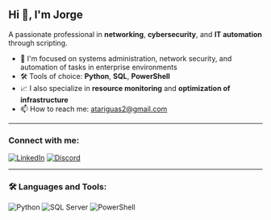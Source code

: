 ## Hi 👋, I'm Jorge

A passionate professional in **networking**, **cybersecurity**, and **IT automation** through scripting.

- 🧠 I'm focused on systems administration, network security, and automation of tasks in enterprise environments  
- 🛠️ Tools of choice: **Python**, **SQL**, **PowerShell**  
- 📈 I also specialize in **resource monitoring** and **optimization of infrastructure**  
- 📫 How to reach me: [atariguas2@gmail.com](mailto:atariguas2@gmail.com)

---

### Connect with me:

[![LinkedIn](https://img.shields.io/badge/LinkedIn-blue?logo=linkedin&style=for-the-badge)](https://www.linkedin.com/in/jorge-garcia-11b554240)
[![Discord](https://img.shields.io/badge/Discord-jlgavale%238879-5865F2?logo=discord&logoColor=white&style=for-the-badge)](https://discordapp.com/users/jlgavale#8879)

---

### 🛠️ Languages and Tools:

![Python](https://img.shields.io/badge/Python-3670A0?style=for-the-badge&logo=python&logoColor=ffdd54)
![SQL Server](https://img.shields.io/badge/SQL_Server-CC2927?style=for-the-badge&logo=microsoftsqlserver&logoColor=white)
![PowerShell](https://img.shields.io/badge/PowerShell-5391FE?style=for-the-badge&logo=powershell&logoColor=white)